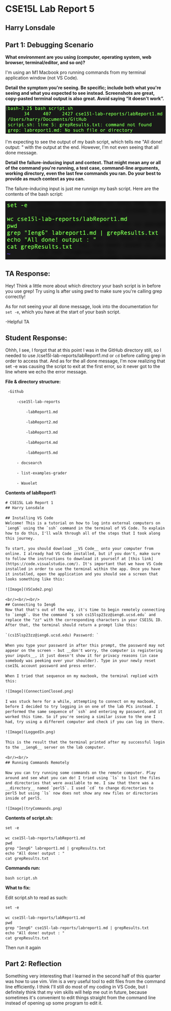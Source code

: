 # CSE15L Lab Report 5
## Harry Lonsdale

## Part 1: Debugging Scenario

**What environment are you using (computer, operating system, web browser, terminal/editor, and so on)?**

I'm using an M1 Macbook pro running commands from my terminal application window (not VS Code). 


**Detail the symptom you're seeing. Be specific; include both what you're seeing and what you expected to see instead. Screenshots are great, copy-pasted terminal output is also great. Avoid saying “it doesn't work”.**

![Image](Screen%20Shot%202023-06-05%20at%207.54.50%20PM.png)

I'm expecting to see the output of my bash script, which tells me "All done! output: " with the output at the end. However, I'm not even seeing that all done message. 

**Detail the failure-inducing input and context. That might mean any or all of the command you're running, a test case, command-line arguments, working directory, even the last few commands you ran. Do your best to provide as much context as you can.**

The failure-inducing input is just me runnign my bash script. Here are the contents of the bash script:

![Image](Screen%20Shot%202023-06-05%20at%207.57.32%20PM.png)

## TA Response: 

Hey! Think a little more about which directory your bash script is in before you use grep! Try using ls after using pwd to make sure you're calling grep correctly! 

As for not seeing your all done message, look into the documentation for `set -e`, which you have at the start of your bash script.

-Helpful TA

## Student Response: 

Ohhh, I see, I forgot that at this point I was in the GitHub directory still, so I needed to use /cse15l-lab-reports/labReport1.md or `cd` before calling grep in order to access that. And as for the all done message, I'm now realizing that set -e was causing the script to exit at the first error, so it never got to the line where we echo the error message.

**File & directory structure:**
```
 -Github
 
     -cse15l-lab-reports
     
         -labReport1.md
         
         -labReport2.md
         
         -labReport3.md
         
         -labReport4.md
         
         -labReport5.md
         
     - docsearch
     
     - list-examples-grader
     
     - Wavelet
```
**Contents of labReport1:**

```
# CSE15L Lab Report 1
## Harry Lonsdale

## Installing VS Code
Welcome! This is a tutorial on how to log into external computers on `ieng6` using the `ssh` command in the terminal of VS Code. To explain how to do this, I'll walk through all of the steps that I took along this journey.

To start, you should download __VS Code__ onto your computer from online. I already had VS Code installed, but if you don't, make sure to follow the instructions to download it yourself at [this link](https://code.visualstudio.com/). It's important that we have VS Code installed in order to use the terminal within the app. Once you have it installed, open the application and you should see a screen that looks something like this:

![Image](VSCode2.png)

<br/><br/><br/>
## Connecting to Ieng6
Now that that's out of the way, it's time to begin remotely connecting to `ieng6`. Use the command `$ ssh cs15lsp23zz@ieng6.ucsd.edu` and replace the "zz" with the corresponding characters in your CSE15L ID. After that, the terminal should return a prompt like this:

`(cs15lsp23zz@ieng6.ucsd.edu) Password: `

When you type your password in after this prompt, the password may not appear on the screen - but __don't worry, the computer is registering your inputs__, it just doesn't show it for privacy reasons (in case somebody was peeking over your shoulder). Type in your newly reset cse15L account password and press enter.

When I tried that sequence on my macbook, the terminal replied with this: 

![Image](ConnectionClosed.png)

I was stuck here for a while, attempting to connect on my macbook, before I decided to try logging in on one of the lab PCs instead. I performed the same sequence of `ssh` and entering my password, and it worked this time. So if you're seeing a similar issue to the one I had, try using a different computer and check if you can log in there.

![Image](LoggedIn.png)

This is the result that the terminal printed after my successful login to the __ieng6__ server on the lab computer.

<br/><br/>
## Running Commands Remotely

Now you can try running some commands on the remote computer. Play around and see what you can do! I tried using `ls` to list the files and directories that were available to me. I saw that there was a __directory__ named `perl5`. I used `cd` to change directories to perl5 but using `ls` now does not show any new files or directories inside of perl5.

![Image](tryCommands.png)
```
 
 **Contents of script.sh:**
 ```
 set -e

wc cse15l-lab-reports/labReport1.md
pwd
grep "Ieng6" labreport1.md | grepResults.txt
echo "All done! output : "
cat grepResults.txt
```

**Commands run:**

`bash script.sh`

**What to fix:**

Edit script.sh to read as such: 

```
set -e

wc cse15l-lab-reports/labReport1.md
pwd
grep "Ieng6" cse15l-lab-reports/labreport1.md | grepResults.txt
echo "All done! output : "
cat grepResults.txt
```
Then run it again

## Part 2: Reflection

Something very interesting that I learned in the second half of this quarter was how to use vim. Vim is a very useful tool to edit files from the command line efficiently. I think I'll still do most of my coding in VS Code, but I definitely think that my vim skills will help me out in future, because sometimes it's convenient to edit things straight from the command line instead of opening up some program to edit it.
